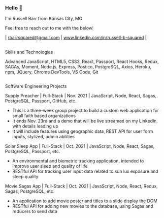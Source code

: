 ### Hello 👋

I'm Russell Barr from Kansas City, MO 

Feel free to reach out to me with the below!

| rbarrsquared@gmail.com | www.linkedin.com/in/russell-b-squared |

## 

Skills and Technologies

Advanced JavaScript, HTML5, CSS3, React, Passport, React Hooks, Redux, SAGAs, Moment, Node.js, Express, Postico, PostgreSQL, Axios, Heroku, npm, JQuery, Chrome DevTools, VS Code, Git

##

Software Engineering Projects

Supply Preacher | Full-Stack | Nov. 2021 | JavaScript, Node, React, Sagas, PostgreSQL, Passport, GitHub, etc.
-	This is a three-week group project to build a custom web application for small faith based organizations
-	It ends Nov. 23rd and a demo that will be live streamed on my LinkedIn, with details leading up
-	It will include features using geographic data, REST API for user form inputs, stylized, admin abilities

Solar Sleep App | Full-Stack | Oct. 2021 | JavaScript, Node, React, Sagas, PostgreSQL, Passport, etc.
-	An environmental and biometric tracking application, intended to improve user sleep and quality of life
-	RESTful API for tracking user input data related to sun lux exposure and sleep quality

Movie Sagas App | Full-Stack | Oct. 2021 | JavaScript, Node, React, Redux, Sagas, PostgreSQL, etc.
-	An application to add movie poster and titles to a slide display the DOM
-	RESTful API for adding new movies to the database, using Sagas and reducers to send data




<!--
**BarrSquared/BarrSquared** is a ✨ _special_ ✨ repository because its `README.md` (this file) appears on your GitHub profile.

Here are some ideas to get you started:

- 🔭 I’m currently working on ...
- 🌱 I’m currently learning ...
- 👯 I’m looking to collaborate on ...
- 🤔 I’m looking for help with ...
- 💬 Ask me about ...
- 📫 How to reach me: ...
- 😄 Pronouns: ...
- ⚡ Fun fact: ...
-->
